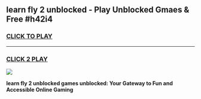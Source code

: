 
## learn fly 2 unblocked - Play Unblocked Gmaes & Free #h42i4
<h3>
<a href="https://news.freeplayer.one?title=learn_fly_2_unblocked&ref=24F">CLICK TO PLAY</a></h3>
<hr>

<h3>
<a href="https://news.freeplayer.one?title=learn_fly_2_unblocked&ref=24F">CLICK 2 PLAY</a>
  
</h3>

<a href="https://news.freeplayer.one?title=learn_fly_2_unblocked&ref=24F/"><img src="https://clearcache.store/games.png"></a>


**learn fly 2 unblocked games unblocked: Your Gateway to Fun and Accessible Online Gaming**
